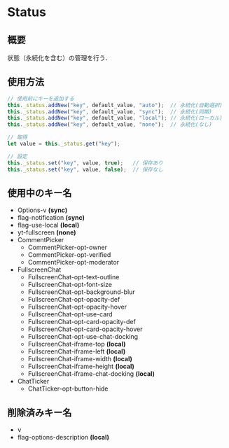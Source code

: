 # Status

## 概要
状態（永続化を含む）の管理を行う．

## 使用方法
```js
// 使用前にキーを追加する
this._status.addNew("key", default_value, "auto");	// 永続化(自動選択)
this._status.addNew("key", default_value, "sync");	// 永続化(同期)
this._status.addNew("key", default_value, "local");	// 永続化(ローカル)
this._status.addNew("key", default_value, "none");	// 永続化(なし)

// 取得
let value = this._status.get("key");

// 設定
this._status.set("key", value, true);	// 保存あり
this._status.set("key", value, false);	// 保存なし
```

## 使用中のキー名
* Options-v **(sync)**
* flag-notification **(sync)**
* flag-use-local **(local)**
* yt-fullscreen **(none)**
* CommentPicker
  * CommentPicker-opt-owner
  * CommentPicker-opt-verified
  * CommentPicker-opt-moderator
* FullscreenChat
  * FullscreenChat-opt-text-outline
  * FullscreenChat-opt-font-size
  * FullscreenChat-opt-background-blur
  * FullscreenChat-opt-opacity-def
  * FullscreenChat-opt-opacity-hover
  * FullscreenChat-opt-use-card
  * FullscreenChat-opt-card-opacity-def
  * FullscreenChat-opt-card-opacity-hover
  * FullscreenChat-opt-use-chat-docking
  * FullscreenChat-iframe-top **(local)**
  * FullscreenChat-iframe-left **(local)**
  * FullscreenChat-iframe-width **(local)**
  * FullscreenChat-iframe-height **(local)**
  * FullscreenChat-iframe-chat-docking **(local)**
* ChatTicker
  * ChatTicker-opt-button-hide

## 削除済みキー名
* v
* flag-options-description **(local)**
